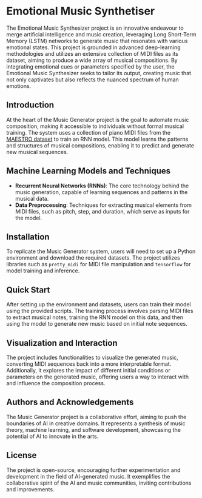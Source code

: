 # Emotional Music Synthetiser

The Emotional Music Synthesizer project is an innovative endeavour to merge artificial intelligence and music creation, leveraging Long Short-Term Memory (LSTM) networks to generate music that resonates with various emotional states. This project is grounded in advanced deep-learning methodologies and utilizes an extensive collection of MIDI files as its dataset, aiming to produce a wide array of musical compositions. By integrating emotional cues or parameters specified by the user, the Emotional Music Synthesizer seeks to tailor its output, creating music that not only captivates but also reflects the nuanced spectrum of human emotions.


## Introduction

At the heart of the Music Generator project is the goal to automate music composition, making it accessible to individuals without formal musical training. The system uses a collection of piano MIDI files from the [MAESTRO dataset](https://magenta.tensorflow.org/datasets/maestro) to train an RNN model. This model learns the patterns and structures of musical compositions, enabling it to predict and generate new musical sequences.

## Machine Learning Models and Techniques

- **Recurrent Neural Networks (RNNs)**: The core technology behind the music generation, capable of learning sequences and patterns in the musical data.
- **Data Preprocessing**: Techniques for extracting musical elements from MIDI files, such as pitch, step, and duration, which serve as inputs for the model.

## Installation

To replicate the Music Generator system, users will need to set up a Python environment and download the required datasets. The project utilizes libraries such as `pretty_midi` for MIDI file manipulation and `tensorflow` for model training and inference.

## Quick Start

After setting up the environment and datasets, users can train their model using the provided scripts. The training process involves parsing MIDI files to extract musical notes, training the RNN model on this data, and then using the model to generate new music based on initial note sequences.

## Visualization and Interaction

The project includes functionalities to visualize the generated music, converting MIDI sequences back into a more interpretable format. Additionally, it explores the impact of different initial conditions or parameters on the generated music, offering users a way to interact with and influence the composition process.

## Authors and Acknowledgements

The Music Generator project is a collaborative effort, aiming to push the boundaries of AI in creative domains. It represents a synthesis of music theory, machine learning, and software development, showcasing the potential of AI to innovate in the arts.

## License

The project is open-source, encouraging further experimentation and development in the field of AI-generated music. It exemplifies the collaborative spirit of the AI and music communities, inviting contributions and improvements.
